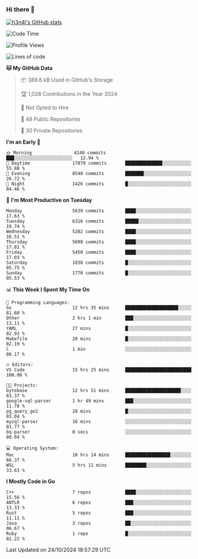 ### Hi there 👋

[![h3n4l's GitHub stats](https://github-readme-stats.vercel.app/api?username=h3n4l&count_private=true&show_icons=true&theme=radical)](https://github.com/h3n4l/github-readme-stats)

<!--START_SECTION:waka-->
![Code Time](http://img.shields.io/badge/Code%20Time-1%2C987%20hrs%2017%20mins-blue)

![Profile Views](http://img.shields.io/badge/Profile%20Views-0-blue)

![Lines of code](https://img.shields.io/badge/From%20Hello%20World%20I%27ve%20Written-12.4%20million%20lines%20of%20code-blue)

**🐱 My GitHub Data** 

> 📦 389.6 kB Used in GitHub's Storage 
 > 
> 🏆 1,028 Contributions in the Year 2024
 > 
> 🚫 Not Opted to Hire
 > 
> 📜 48 Public Repositories 
 > 
> 🔑 30 Private Repositories 
 > 
**I'm an Early 🐤** 

```text
🌞 Morning                4140 commits        ███░░░░░░░░░░░░░░░░░░░░░░   12.94 % 
🌆 Daytime                17879 commits       ██████████████░░░░░░░░░░░   55.88 % 
🌃 Evening                8548 commits        ███████░░░░░░░░░░░░░░░░░░   26.72 % 
🌙 Night                  1426 commits        █░░░░░░░░░░░░░░░░░░░░░░░░   04.46 % 
```
📅 **I'm Most Productive on Tuesday** 

```text
Monday                   5639 commits        ████░░░░░░░░░░░░░░░░░░░░░   17.63 % 
Tuesday                  6316 commits        █████░░░░░░░░░░░░░░░░░░░░   19.74 % 
Wednesday                5282 commits        ████░░░░░░░░░░░░░░░░░░░░░   16.51 % 
Thursday                 5698 commits        ████░░░░░░░░░░░░░░░░░░░░░   17.81 % 
Friday                   5450 commits        ████░░░░░░░░░░░░░░░░░░░░░   17.03 % 
Saturday                 1838 commits        █░░░░░░░░░░░░░░░░░░░░░░░░   05.75 % 
Sunday                   1770 commits        █░░░░░░░░░░░░░░░░░░░░░░░░   05.53 % 
```


📊 **This Week I Spent My Time On** 

```text
💬 Programming Languages: 
Go                       12 hrs 35 mins      ████████████████████░░░░░   81.60 % 
Other                    2 hrs 1 min         ███░░░░░░░░░░░░░░░░░░░░░░   13.11 % 
YAML                     27 mins             █░░░░░░░░░░░░░░░░░░░░░░░░   02.93 % 
Makefile                 20 mins             █░░░░░░░░░░░░░░░░░░░░░░░░   02.19 % 
C                        1 min               ░░░░░░░░░░░░░░░░░░░░░░░░░   00.17 % 

🔥 Editors: 
VS Code                  15 hrs 25 mins      █████████████████████████   100.00 % 

🐱‍💻 Projects: 
bytebase                 12 hrs 51 mins      █████████████████████░░░░   83.37 % 
google-sql-parser        1 hr 49 mins        ███░░░░░░░░░░░░░░░░░░░░░░   11.78 % 
pg_query_go2             28 mins             █░░░░░░░░░░░░░░░░░░░░░░░░   03.04 % 
mysql-parser             16 mins             ░░░░░░░░░░░░░░░░░░░░░░░░░   01.77 % 
bq-parser                0 secs              ░░░░░░░░░░░░░░░░░░░░░░░░░   00.04 % 

💻 Operating System: 
Mac                      10 hrs 14 mins      █████████████████░░░░░░░░   66.37 % 
WSL                      5 hrs 11 mins       ████████░░░░░░░░░░░░░░░░░   33.63 % 
```

**I Mostly Code in Go** 

```text
C++                      7 repos             ████░░░░░░░░░░░░░░░░░░░░░   15.56 % 
ANTLR                    6 repos             ███░░░░░░░░░░░░░░░░░░░░░░   13.33 % 
Rust                     5 repos             ███░░░░░░░░░░░░░░░░░░░░░░   11.11 % 
Java                     3 repos             ██░░░░░░░░░░░░░░░░░░░░░░░   06.67 % 
Ruby                     1 repo              █░░░░░░░░░░░░░░░░░░░░░░░░   02.22 % 
```




 Last Updated on 24/10/2024 18:57:29 UTC
<!--END_SECTION:waka-->

